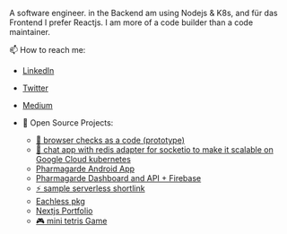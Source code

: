



A software engineer. in the Backend am using Nodejs & K8s, and für das Frontend I prefer Reactjs. I am more of a code builder than a code maintainer.

📫 How to reach me: 
  - [LinkedIn](https://www.linkedin.com/in/safi-eddine-bouhentala/)
  - [Twitter](https://twitter.com/saphidev)
  - [Medium](https://saphidev.medium.com/)
  - 🌱 Open Source Projects:

    - [🔭 browser checks as a code (prototype)](https://github.com/apotox/chycode-public)
    - [💬 chat app  with redis adapter for socketio to make it scalable on Google Cloud kubernetes](https://github.com/apotox/kudis)
    - [Pharmagarde Android App](https://github.com/apotox/pharmacie-de-garde)
    - [Pharmagarde Dashboard and API + Firebase](https://github.com/apotox/pharmacie-de-garde-api)
    - [⚡ sample serverless shortlink ](https://github.com/apotox/shortlink-serverless)
    - [Eachless pkg](https://github.com/apotox/eachless)
    - [Nextjs Portfolio](https://github.com/apotox/portfolio-nextjs)
    - [🎮 mini tetris Game](https://tetris-game-rho.vercel.app/)



<!--
**apotox/apotox** is a ✨ _special_ ✨ repository because its `README.md` (this file) appears on your GitHub profile.

Here are some ideas to get you started:

- 🔭 I’m currently working on ...
- 🌱 I’m currently learning ...
- 👯 I’m looking to collaborate on ...
- 🤔 I’m looking for help with ...
- 💬 Ask me about ...
- 📫 How to reach me: ...
- 😄 Pronouns: ...
- ⚡ Fun fact: ...
-->
